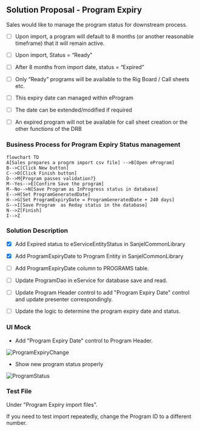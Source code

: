 ## Solution Proposal - Program Expiry

Sales would like to manage the program status for downstream process.

- [ ] Upon import, a program will default to 8 months (or another reasonable timeframe) that it will remain active. 

- [ ] Upon import, Status = “Ready”
- [ ] After 8 months from import date, status = “Expired”
- [ ] Only “Ready” programs will be available to the Rig Board / Call sheets etc.
- [ ] This expiry date can managed within eProgram 
- [ ] The date can be extended/modified if required
- [ ] An expired program will not be available for call sheet creation or the other functions of the DRB


### Business Process for Program Expiry Status management

```mermaid
flowchart TD
A[Sales prepares a progrm import csv file] -->B[Open eProgram]
B-->C[Click New button]
C-->D[Click Finish button]
D-->M{Program passes validation?}
M--Yes-->E[Confirm Save the program]
M--No-->N[Save Program as InProgress status in database]
E-->H[Set ProgramGeneratedDate]
H-->G[Set ProgramExpiryDate = ProgramGeneratedDate + 240 days]
G-->I[Save Program  as Reday status in the database]
N-->Z[Finish]
I-->Z

```

### Solution Description

- [x] Add Expired status to eServiceEntityStatus in SanjelCommonLibrary

- [x] Add ProgramExpiryDate to Program Entity in SanjelCommonLibrary

- [ ] Add ProgramExpiryDate  column to PROGRAMS table.

- [ ] Update ProgramDao in eService for database save and read.

- [ ] Update Program Header control to add "Program Expiry Date" control and update presenter correspondingly.

- [ ] Update the logic to determine the program expiry date and status.

  





### UI Mock



- Add "Program Expiry Date" control to Program Header.

![ProgramExpiryChange](https://user-images.githubusercontent.com/55812393/199605702-c0d74c84-8bb8-4790-ba4e-018b2a1a184f.png)

- Show new program status properly

![ProgramStatus](https://user-images.githubusercontent.com/55812393/199606437-b64c608d-d584-4d33-a0a8-854e5d03c652.png)



### Test File

Under "Program Expiry import files". 

If you need to test import repeatedly, change the Program ID to a different number.

